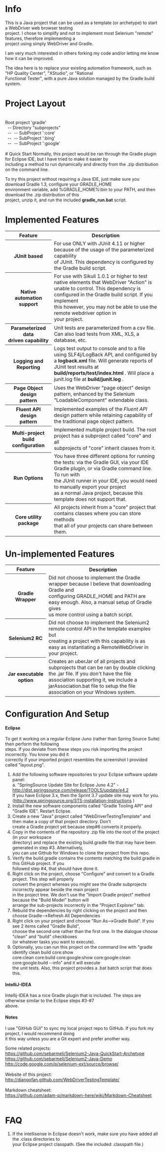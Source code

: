 # Info

This is a Java project that can be used as a template (or archetype) to start a WebDriver web browser testing<br/>
project.  I chose to simplify and not to implement most Selenium "remote" features, therefore implementing a<br/>
project using simply WebDriver and Gradle.<br/>

I am very much interested in others forking my code and/or letting me know how it can be improved.

The idea here is to replace your existing automation framework, such as "HP Quality Center", "XStudio", or "Rational<br/>
Functional Tester", with a pure Java solution managed by the Gradle build system.

# Project Layout
<br/>
 Root project 'gradle'<br/>
 &nbsp;&nbsp;-- Directory "subprojects"<br/>
 &nbsp;&nbsp;--&nbsp;&nbsp;-- SubProject ':core'<br/>
 &nbsp;&nbsp;--&nbsp;&nbsp;-- SubProject ':bing'<br/>
 &nbsp;&nbsp;--&nbsp;&nbsp;-- SubProject ':google'<br/>
<br/>
# Quick Start
Normally, this project would be ran through the Gradle plugin for Eclipse IDE, but I have tried to make it easier by<br/>
including a method to run dynamically and directly from the .zip distribution on the command line.

To try this project without requiring a Java IDE, just make sure you download Gradle 1.3, configure your
GRADLE_HOME<br/> environment variable, add %GRADLE_HOME%\bin to your PATH, and then download the .zip distribution
of this<br/> project, unzip it, and run the included <b>gradle_run.bat</b> script.

# Implemented Features
<table>
  <tr>
    <th>Feature</th>
    <th>Description</th>
  </tr>
  <tr>
    <th>JUnit based</th>
    <td>For use ONLY with JUnit 4.11 or higher because of the usage of the parameterized capability<br/> of JUnit. This dependency is configured by the Gradle build script.</td>
  </tr>
  <tr>
    <th>Native automation support</th>
    <td>For use with Sikuli 1.0.1 or higher to test native elements that WebDriver "Action" is<br/> unable to control. This dependency is configured in the Gradle build script.  If you implement<br/> this however, you may not be able to use the remote webdriver option in<br/> your project. </td>
  </tr>
  <tr>
    <th>Parameterized data <br/>driven capability</th>
    <td>Unit tests are parameterized from a csv file.  Can also load tests from XML, XLS, a database, etc.</td>
  </tr>
  <tr>
    <th>Logging and Reporting</th>
    <td>Logs test output to console and to a file using SLF4j/LogBack API, and configured by<br/> a <b>logback.xml</b> file. Will generate reports of JUnit test results at<br/> <b>build/reports/test/index.html</b> .  Will place a junit.log file at <b>build/junit.log</b> .</td>
  </tr>
  <tr>
    <th>Page Object design <br/>pattern</th>
    <td>Uses the WebDriver "page object" design pattern, enhanced by the Selenium<br/> "LoadableComponent" extendable class.</td>
  </tr>
    <tr>
    <th>Fluent API design<br/>pattern</th>
    <td>Implemented examples of the <i>Fluent API</i> design pattern while retaining capability of <br/>
    the traditional page object pattern.</td>
  </tr>
  <tr>
    <th>Multi-project build<br/>configuration</th>
    <td>Implemented multiple project build.  The root project has a subproject called "core" and all <br/>
   subprojects of "core" inherit classes from it.</td>
  </tr>
  <tr>
    <th>Run Options</th>
    <td>You have three different options for running the tests: via the Gradle GUI, via your IDE<br/>Gradle
    plugin, or via Gradle command line. To run with<br/>the JUnit runner in your IDE, 
    you would need to manually export your project <br/>as a normal Java project, because this template does
    not support that.</td>
  </tr>
  <tr>
    <th>Core utility package</th>
    <td>All projects inherit from a "core" project that contains classes where you can store methods<br/>
        that all of your projects can share between them.</td>
  </tr>
</table>

# Un-implemented Features
<table>
  <tr>
    <th>Feature</th>
    <th>Description</th>
  </tr>
  <tr>
    <th>Gradle Wrapper</th>
    <td>Did not choose to implement the Gradle wrapper because I believe that downloading Gradle and<br/>
       configuring GRADLE_HOME and PATH are easy enough.  Also, a manual setup of Gradle gives<br/>us more
       control using a batch script.</td>
  </tr>
    <tr>
    <th>Selenium2 RC</th>
    <td>Did not choose to implement the Selenium2 remote control API in the template examples but<br/>
       creating a project with this capability is as easy as instantiating a RemoteWebDriver in <br/>
       your project.</td>
  </tr>
  <tr>
    <th>Jar executable option</th>
    <td>Creates an uberJar of all projects and subprojects that can be ran by double clicking<br/>
       the .jar file.  If you don't have the file association supporting it, we include a <br/>
       jarAssociation.bat file to setup the file association on your Windows system.</td>
  </tr>
</table>

# Configuration And Setup

#### Eclipse
To get it working on a regular Eclipse Juno (rather than Spring Source Suite) then perform the following<br/>
steps.  If you deviate from these steps you risk importing the project incorrectly. You know you did it<br/>correctly if your imported project resembles the screenshot I provided called "layout.png".
 
1. Add the following software repositories to your Eclipse software update panel:<br/>
    a. "SpringSource Update Site for Eclipse Juno 4.2" - http://dist.springsource.com/release/TOOLS/update/e4.2 <br/>
   If you have Eclipse 3.x, then the Sprint 3.7 update site may work for you.  <br/>
   (http://www.springsource.org/STS-installation-instructions )
2. Install the new software components called "Gradle Tooling API" and "Gradle IDE". Restart Eclipse. <br/> 
3. Create a new "Java" project called "WebDriverTestingTemplate" and then make a copy of that project directory.  Don't<br/>
   create a Gradle project yet because step#6 converts it properly.<br/>
4. Copy in the contents of the repository .zip file into the root of the project (in your workspace <br/>
   directory) and replace the existing build.gradle file that may have been generated in step #3.  Alternatively, <br/>
   you can use Github for Windows to clone the project from this repo.<br/>
5. Verify the build.gradle contains the contents matching the build.gradle in this GitHub project.   If you <br/>
   followed step #4, that should have done it. <br/>
6. Right click on the project, choose "Configure" and convert to a Gradle project. This step will properly <br/>
   convert the project whereas you might see the Gradle subprojects incorrectly appear beside the main project <br/>
   in the project tree.  We don't use the "Import Gradle project" method because the "Build Model" button will<br/>
   arrange the sub-projects incorrectly in the "Project Explorer" tab.<br/>
7. Rebuild the dependencies by right clicking on the project and then choose Gradle-->Refresh All Dependencies <br/>
8. Right click on your project and choose "Run As-->Gradle Build".  If you see 2 items called "Gradle Build", <br/>
   choose the second one rather than the first one.  In the dialogue choose "clean" and "build" checkboxes <br/>
  (or whatever tasks you want to execute).
9. Optionally, you can run this project on the command line with "gradle identify clean build core:show <br/>
   core:clean core:build core:google:show core:google:clean core:google:build --info" and it will execute <br/>
   the unit tests.  Also, this project provides a .bat batch script that does this.

#### IntelliJ-IDEA
Intellij-IDEA has a nice Gradle plugin that is included.  The steps are otherwise similar to the Eclipse steps #3-#7 <br/>
above.

#### Notes
I use "GitHub GUI" to sync my local project repo to GitHub.  If you fork my project, I would recommend doing <br/>
it this way unless you are a Git expert and prefer another way.<br/>

Some related projects:<br/>
https://github.com/sebarmeli/Selenium2-Java-QuickStart-Archetype<br/>
https://github.com/sebarmeli/Selenium2-Java-Demo<br/>
http://code.google.com/p/selenium-ext/source/browse/<br/>
<br/>
Website of this project:<br/>
http://djangofan.github.com/WebDriverTestingTemplate/<br/>
<br/>
Markdown cheatsheet:<br/>
https://github.com/adam-p/markdown-here/wiki/Markdown-Cheatsheet<br/>
<br/>


# FAQ
1.  If the intellisense in Eclipse doesn't work, make sure you have added all the .class directories to<br/>
    your Eclipse project classpath.  (See the included .classpath file.)
